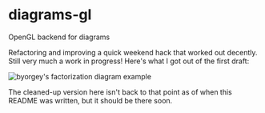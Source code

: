 # diagrams-gl
OpenGL backend for diagrams

Refactoring and improving a quick weekend hack that worked out decently. Still very much a work in progress! Here's what I got out of the first draft:

![byorgey's factorization diagram example](http://i.imgur.com/OmInn2z.png)

The cleaned-up version here isn't back to that point as of when this README was written, but it should be there soon.
